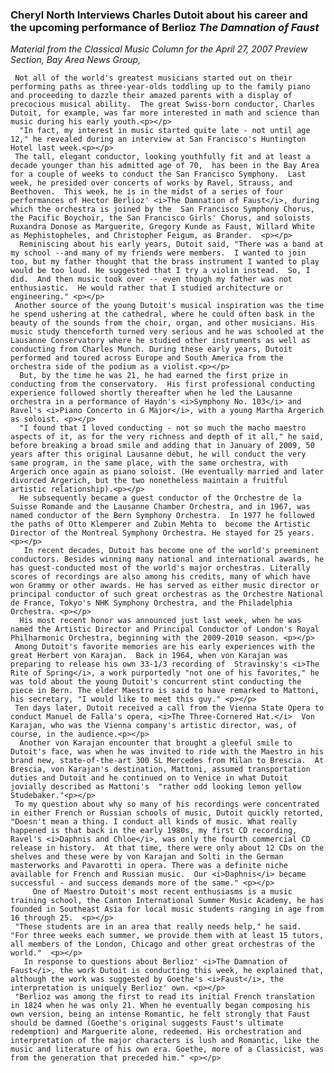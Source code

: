 <!-- MAIN TABLE -->
<tr class="table_main" >
<td class="td_center" valign="top">





<!-- ARTICLE TITLE -->

<h3><b>Cheryl North Interviews Charles Dutoit about his career and the upcoming performance of Berlioz <i>The Damnation of Faust</i></b></h3> 

<p></p>

<!-- NEWSPAPER TITLE AND DATE -->
<i>Material from the Classical Music Column for the April 27, 2007 Preview Section, Bay Area News Group, </i>
<p></p>


     Not all of the world's greatest musicians started out on their performing paths as three-year-olds toddling up to the family piano and proceeding to dazzle their amazed parents with a display of precocious musical ability.  The great Swiss-born conductor, Charles Dutoit, for example, was far more interested in math and science than music during his early youth.<p></p>  
      "In fact, my interest in music started quite late - not until age 12," he revealed during an interview at San Francisco's Huntington Hotel last week.<p></p>  
     The tall, elegant conductor, looking youthfully fit and at least a decade younger than his admitted age of 70,  has been in the Bay Area for a couple of weeks to conduct the San Francisco Symphony.  Last week, he presided over concerts of works by Ravel, Strauss, and Beethoven.  This week, he is in the midst of a series of four performances of Hector Berlioz' <i>The Damnation of Faust</i>, during which the orchestra is joined by the  San Francisco Symphony Chorus, the Pacific Boychoir, the San Francisco Girls' Chorus, and soloists Ruxandra Donose as Marguerite, Gregory Kunde as Faust, Willard White as Mephistopheles, and Christopher Feigum, as Brander.  <p></p>
      Reminiscing about his early years, Dutoit said, "There was a band at my school --and many of my friends were members.  I wanted to join too, but my father thought that the brass instrument I wanted to play would be too loud. He suggested that I try a violin instead.  So, I did.  And then music took over -- even though my father was not enthusiastic.  He would rather that I studied architecture or engineering." <p></p>  
     Another source of the young Dutoit's musical inspiration was the time he spend ushering at the cathedral, where he could often bask in the beauty of the sounds from the choir, organ, and other musicians. His music study thenceforth turned very serious and he was schooled at the Lausanne Conservatory where he studied other instruments as well as conducting from Charles Munch. During these early years, Dutoit performed and toured across Europe and South America from the orchestra side of the podium as a violist.<p></p>
      But, by the time he was 21, he had earned the first prize in conducting from the conservatory.  His first professional conducting experience followed shortly thereafter when he led the Lausanne orchestra in a performance of Haydn's <i>Symphony No. 103</i> and Ravel's <i>Piano Concerto in G Major</i>, with a young Martha Argerich as soloist. <p></p>
      "I found that I loved conducting - not so much the macho maestro aspects of it, as for the very richness and depth of it all," he said, before breaking a broad smile and adding that in January of 2009, 50 years after this original Lausanne debut, he will conduct the very same program, in the same place, with the same orchestra, with Argerich once again as piano soloist. (He eventually married and later divorced Argerich, but the two nonetheless maintain a fruitful artistic relationship).<p></p>
      He subsequently became a guest conductor of the Orchestre de la Suisse Romande and the Lausanne Chamber Orchestra, and in 1967, was named conductor of the Bern Symphony Orchestra.  In 1977 he followed the paths of Otto Klemperer and Zubin Mehta to  become the Artistic Director of the Montreal Symphony Orchestra. He stayed for 25 years.<p></p>
       In recent decades, Dutoit has become one of the world's preeminent conductors. Besides winning many national and international awards, he has guest-conducted most of the world's major orchestras. Literally scores of recordings are also among his credits, many of which have won Grammy or other awards. He has served as either music director or principal conductor of such great orchestras as the Orchestre National de France, Tokyo's NHK Symphony Orchestra, and the Philadelphia Orchestra. <p></p> 
      His most recent honor was announced just last week, when he was named the Artistic Director and Principal Conductor of London's Royal Philharmonic Orchestra, beginning with the 2009-2010 season. <p></p>
     Among Dutoit's favorite memories are his early experiences with the great Herbert von Karajan.  Back in 1964, when von Karajan was preparing to release his own 33-1/3 recording of  Stravinsky's <i>The Rite of Spring</i>, a work purportedly "not one of his favorites," he was told about the young Dutoit's concurrent stint conducting the piece in Bern. The elder Maestro is said to have remarked to Mattoni, his secretary, "I would like to meet this guy." <p></p>
     Ten days later, Dutoit received a call from the Vienna State Opera to conduct Manuel de Falla's opera, <i>The Three-Cornered Hat.</i>  Von Karajan, who was the Vienna company's artistic director, was, of course, in the audience.<p></p>
      Another von Karajan encounter that brought a gleeful smile to Dutoit's face, was when he was invited to ride with the Maestro in his brand new, state-of-the-art 300 SL Mercedes from Milan to Brescia.  At Brescia, von Karajan's destination, Mattoni, assumed transportation duties and Dutoit and he continued on to Venice in what Dutoit jovially described as Mattoni's  "rather odd looking lemon yellow Studebaker."<p></p>
     To my question about why so many of his recordings were concentrated in either French or Russian schools of music, Dutoit quickly retorted, "Doesn't mean a thing. I conduct all kinds of music. What really happened is that back in the early 1980s, my first CD recording, Ravel's <i>Daphnis and Chloe</i>, was only the fourth commercial CD release in history.  At that time, there were only about 12 CDs on the shelves and these were by von Karajan and Solti in the German masterworks and Pavarotti in opera. There was a definite niche available for French and Russian music.  Our <i>Daphnis</i> became successful - and success demands more of the same." <p></p>
         One of Maestro Dutoit's most recent enthusiasms is a music training school, the Canton International Summer Music Academy, he has founded in Southeast Asia for local music students ranging in age from 16 through 25.  <p></p>
     "These students are in an area that really needs help," he said.  "For three weeks each summer, we provide them with at least 15 tutors, all members of the London, Chicago and other great orchestras of the world."  <p></p> 
       In response to questions about Berlioz' <i>The Damnation of Faust</i>, the work Dutoit is conducting this week, he explained that, although the work was suggested by Goethe's <i>Faust</i>, the interpretation is uniquely Berlioz' own. <p></p>
     "Berlioz was among the first to read its initial French translation in 1824 when he was only 21. When he eventually began composing his own version, being an intense Romantic, he felt strongly that Faust should be damned (Goethe's original suggests Faust's ultimate redemption) and Marguerite alone, redeemed. His orchestration and interpretation of the major characters is lush and Romantic, like the music and literature of his own era. Goethe, more of a Classicist, was from the generation that preceded him." <p></p>


<!-- LEFT TO RIGHT CELL CHANGE -->
</td><td class="td_right">



<p align="center"></p>

<!------------------- DM BANNER --------------------------------
<table width="150" cellspacing="0" cellpadding="0" border="0">

<tr>

</table> -->

</td></tr></table> 
</td></tr></table>

<br /><br />


<img src="images/btn_articles_on.gif" height="1" width="1" />
<img src="images/btn_casestudies_on.gif" height="1" width="1" />
<img src="images/btn_cheryl_on.gif" height="1" width="1" />
<img src="images/btn_cheryl_p_on.gif" height="1" width="1" />
<img src="images/btn_clients_on.gif" height="1" width="1" />
<img src="images/btn_contact_on.gif" height="1" width="1" />
<img src="images/btn_history_on.gif" height="1" width="1" />
<img src="images/btn_home_on.gif" height="1" width="1" />
<img src="images/btn_interviews_on.gif" height="1" width="1" />
<img src="images/btn_resume_on.gif" height="1" width="1" />
<img src="images/btn_reviews_on.gif" height="1" width="1" />
<img src="images/btn_services_on.gif" height="1" width="1" />
<img src="images/btn_warner_on.gif" height="1" width="1" />
<img src="images/btn_warner_p_on.gif" height="1" width="1" />

<!-- EXTERNAL LINKS -->
<div style="position: absolute; top: -20px; left: -20px;">
<a href="http://www.dunningmarketing.com">.</a>
<a href="http://www.witnessamerica.com">.</a>
<a href="http://www.witnessamerica.com/camcorders">.</a>
<a href="http://www.ksql.com">.</a>
<a href="http://www.ascendaviation.com">.</a>
<a href="http://www.echovalleysupply.com">.</a>
<a href="http://www.northworks.net">.</a>

</div>
<!-- END EXTERNAL LINKS -->

</body>
</html>

